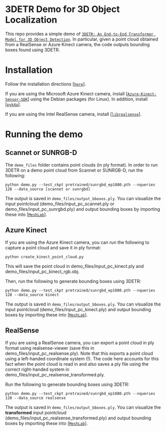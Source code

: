 # 3DETR Demo for 3D Object Localization

This repo provides a simple demo of [`3DETR: An End-to-End Transformer Model for 3D Object Detection`](https://github.com/facebookresearch/3detr). In particular, given a point cloud obtained from a RealSense or Azure Kinect camera, the code outputs bounding boxes found using 3DETR.

# Installation

Follow the installation directions [[`here`](https://github.com/facebookresearch/3detr)]. 

If you are using the Microsoft Azure Kinect camera, install [[`Azure-Kinect-Sensor-SDK`](https://github.com/microsoft/Azure-Kinect-Sensor-SDK/blob/develop/docs/usage.md)] using the Debian packages (for Linux). In addition, install [[`pyk4a`](https://github.com/etiennedub/pyk4a)].   

If you are using the Intel RealSense camera, install [[`librealsense`](https://github.com/IntelRealSense/librealsense/blob/master/doc/distribution_linux.md)]. 

# Running the demo

## Scannet or SUNRGB-D

The ```demo_files``` folder contains point clouds (in ply format). In order to run 3DETR on a demo point cloud from Scannet or SUNRGB-D, run the following:
```
python demo.py --test_ckpt pretrained/sunrgbd_ep1080.pth --nqueries 128 --data_source [scannet or sunrgbd]

```

The output is saved in ```demo_files/output_bboxes.ply```. You can visualize the input pointcloud (demo_files/input_pc_scannet.ply or demo_files/input_pc_sunrgbd.ply) and output bounding boxes by importing these into [[`MeshLab`](https://www.meshlab.net/)]. 

## Azure Kinect

If you are using the Azure Kinect camera, you can run the following to capture a point cloud and save it in ply format:
```
python create_kinect_point_cloud.py
```
This will save the point cloud in demo_files/input_pc_kinect.ply and demo_files/input_pc_kinect_rgb.obj.  

Then, run the following to generate bounding boxes using 3DETR:
```
python demo.py --test_ckpt pretrained/sunrgbd_ep1080.pth --nqueries 128 --data_source kinect

```

The output is saved in ```demo_files/output_bboxes.ply```. You can visualize the input pointcloud (demo_files/input_pc_kinect.ply) and output bounding boxes by importing these into [[`MeshLab`](https://www.meshlab.net/)]. 


## RealSense

If you are using a RealSense camera, you can export a point cloud in ply format using realsense-viewer (save this in demo_files/input_pc_realsense.ply). Note that this exports a point cloud using a left-handed coordinate system (!). The code here accounts for this fact when the point cloud is read in and also saves a ply file using the correct right-handed system in demo_files/input_pc_realsense_transformed.ply. 

Run the following to generate bounding boxes using 3DETR:
```
python demo.py --test_ckpt pretrained/sunrgbd_ep1080.pth --nqueries 128 --data_source realsense
```

The output is saved in ```demo_files/output_bboxes.ply```. You can visualize the **transformed** input pointcloud (demo_files/input_pc_realsense_transformed.ply) and output bounding boxes by importing these into [[`MeshLab`](https://www.meshlab.net/)]. 
